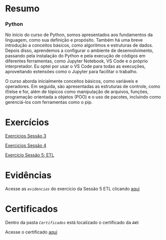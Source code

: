 # Resumo

### Python

No início do curso de Python, somos apresentados aos fundamentos da linguagem, como sua definição e propósito. Também há uma breve introdução a conceitos básicos, como algoritmos e estruturas de dados.
<br>
Depois disso, aprendemos a configurar o ambiente de desenvolvimento, passando pela instalação do Python e pela execução de códigos em diferentes ferramentas, como Jupyter Notebook, VS Code e o próprio interpretador. Eu optei por usar o VS Code para todas as execuções, aproveitando extensões como o Jupyter para facilitar o trabalho.

O curso aborda inicialmente conceitos básicos, como variáveis e operadores. Em seguida, são apresentadas as estruturas de controle, como if/else e for, além de tópicos como manipulação de arquivos, funções, programação orientada a objetos (POO) e o uso de pacotes, incluindo como gerenciá-los com ferramentas como o pip.

# Exercícios

[Exercicios Sessâo 3](../Sprint%203/Exercicios/exercicios_sessao3/exerciciossessao3.ipynb)

[Exercicios Sessão 4](../Sprint%203/Exercicios/exercicios_sessao4/exerciciosessao4.ipynb)

[Exercicio Sessão 5: ETL](../Sprint%203/Exercicios/exercicio_sessao5)

# Evidências

Acesse as *`evidencias`* do exercicio da Sessão 5 ETL clicando [aqui](../Sprint%203/Evidencias/evidencias_exercicio/evidencia_sessao5)

# Certificados

Dentro da pasta *`Certificados`* está localizado o certificado da *`AWS`* 

Acesse o certificado [aqui](../Sprint%203/Certificados/certificado_aspectos_nuvem.pdf) 